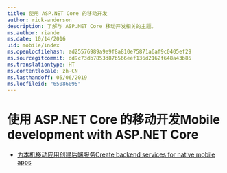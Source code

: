 ```yaml
---
title: 使用 ASP.NET Core 的移动开发
author: rick-anderson
description: 了解与 ASP.NET Core 移动开发相关的主题。
ms.author: riande
ms.date: 10/14/2016
uid: mobile/index
ms.openlocfilehash: ad25576989a9e9f8a810e75871a6af9c0405ef29
ms.sourcegitcommit: dd9c73db7853d87b566eef136d2162f648a43b85
ms.translationtype: HT
ms.contentlocale: zh-CN
ms.lasthandoff: 05/06/2019
ms.locfileid: "65086095"
---
```

# <a name="mobile-development-with-aspnet-core"></a><span data-ttu-id="bf50f-103">使用 ASP.NET Core 的移动开发</span><span class="sxs-lookup"><span data-stu-id="bf50f-103">Mobile development with ASP.NET Core</span></span>

* [<span data-ttu-id="bf50f-104">为本机移动应用创建后端服务</span><span class="sxs-lookup"><span data-stu-id="bf50f-104">Create backend services for native mobile apps</span></span>](native-mobile-backend.md)
